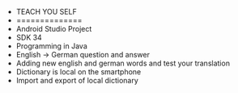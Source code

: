 - TEACH YOU SELF
- ==============
- Android Studio Project
- SDK 34
- Programming in Java
- English -> German question and answer
- Adding new english and german words and test your translation
- Dictionary is local on the smartphone
- Import and export of local dictionary